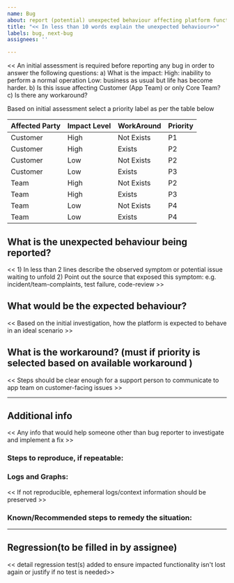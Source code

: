```yaml
---
name: Bug
about: report (potential) unexpected behaviour affecting platform functionality
title: "<< In less than 10 words explain the unexpected behaviour>>"
labels: bug, next-bug
assignees: ''

---
```


<< An initial assessment is required before reporting any bug in order to answer the following questions:
   a) What is the impact:
       High: inability to perform a normal operation
       Low: business as usual but life has become harder.
   b) Is this issue affecting Customer (App Team) or only Core Team?
   c) Is there any workaround?

Based on initial assessment select a priority label as per the table below

Affected Party  | Impact Level | WorkAround | Priority |
 -- | -- | -- | --
 Customer | High | Not Exists | P1
 Customer | High | Exists |P2
 Customer | Low | Not Exists | P2
 Customer | Low | Exists | P3
 Team  | High | Not Exists | P2
 Team | High | Exists |P3
 Team | Low | Not Exists | P4
 Team | Low | Exists | P4

 >>

## What is the unexpected behaviour being reported?
<< 1) In less than 2 lines describe the observed symptom or potential issue waiting to unfold
 2) Point out the source that exposed this symptom: e.g. incident/team-complaints, test failure, code-review >>

## What would be the expected behaviour?
<< Based on the initial investigation, how the platform is expected to behave in an ideal scenario >>

## What is the workaround? (must if priority is selected based on available workaround )
<< Steps should be clear enough  for a support person  to communicate to app team on customer-facing issues >>

---
## Additional info
<< Any info that would help someone other than bug reporter to investigate and implement a fix  >>
### Steps to reproduce, if repeatable:
### Logs and Graphs:
<< If not reproducible, ephemeral logs/context information should be preserved >>
### Known/Recommended steps to remedy the situation:

----
## Regression(to be filled in by assignee) 
<< detail regression test(s) added to ensure impacted functionality isn't lost again or justify if no test is needed>>
